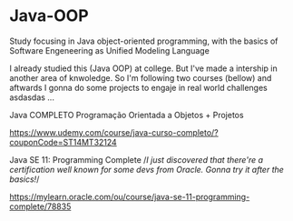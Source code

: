 # Java-OOP
Study focusing in Java object-oriented programming, with the basics of Software Engeneering as Unified Modeling Language

I already studied this (Java OOP) at college. But I've made a intership in another area of knwoledge.
So I'm following two courses (bellow) and aftwards I gonna do some projects to engaje in real world challenges asdasdas ...


Java COMPLETO Programação Orientada a Objetos + Projetos

https://www.udemy.com/course/java-curso-completo/?couponCode=ST14MT32124


Java SE 11: Programming Complete
/*I just discovered that there're a certification well known for some devs from Oracle. Gonna try it after the basics!*/

https://mylearn.oracle.com/ou/course/java-se-11-programming-complete/78835
